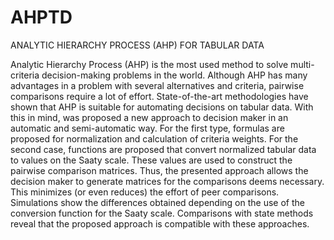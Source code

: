 # AHPTD
ANALYTIC HIERARCHY PROCESS (AHP) FOR TABULAR DATA

Analytic Hierarchy Process (AHP) is the most used method to solve multi-criteria decision-making problems in the world. Although AHP has many advantages in a problem with several alternatives and criteria, pairwise comparisons require a lot of effort. State-of-the-art methodologies have shown that AHP is suitable for automating decisions on tabular data. With this in mind, was proposed a new approach to decision maker in an automatic and semi-automatic way. For the first type, formulas are proposed for normalization and calculation of criteria weights. For the second case, functions are proposed that convert normalized tabular data to values on the Saaty scale. These values are used to construct the pairwise comparison matrices. Thus, the presented approach allows the decision maker to generate matrices for the comparisons deems necessary. This minimizes (or even reduces) the effort of peer comparisons. Simulations show the differences obtained depending on the use of the conversion function for the Saaty scale. Comparisons with state methods reveal that the proposed approach is compatible with these approaches.
